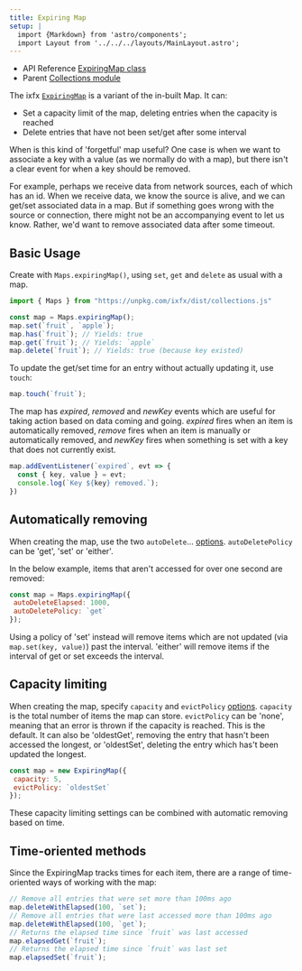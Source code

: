 ```yaml
---
title: Expiring Map
setup: |
  import {Markdown} from 'astro/components';
  import Layout from '../../../layouts/MainLayout.astro';
---
```


<div class="tip">
<ul>
<li>API Reference <a href="https://clinth.github.io/ixfx/classes/Collections.Maps.ExpiringMap.html">ExpiringMap class</a></li>
<li>Parent <a href="https://clinth.github.io/ixfx/modules/Collections.html">Collections module</a></li>
</div>

The ixfx [`ExpiringMap`](https://clinth.github.io/ixfx/classes/Collections.ExpiringMap.html) is a variant of the in-built Map. It can:
* Set a capacity limit of the map, deleting entries when the capacity is reached
* Delete entries that have not been set/get after some interval

When is this kind of 'forgetful' map useful? One case is when we want to associate a key with a value (as we normally do with a map), but there isn't a clear event for when a key should be removed.

For example, perhaps we receive data from network sources, each of which has an id. When we receive data, we know the source is alive, and we can get/set associated data in a map. But if something goes wrong with the source or connection, there might not be an accompanying event to let us know. Rather, we'd want to remove associated data after some timeout.

## Basic Usage

Create with `Maps.expiringMap()`, using `set`, `get` and `delete` as usual with a map.

```js
import { Maps } from "https://unpkg.com/ixfx/dist/collections.js"

const map = Maps.expiringMap();
map.set(`fruit`, `apple`);
map.has(`fruit`); // Yields: true
map.get(`fruit`); // Yields: `apple`
map.delete(`fruit`); // Yields: true (because key existed)
```

To update the get/set time for an entry without actually updating it, use `touch`:

```js
map.touch(`fruit`);
```

The map has _expired_, _removed_ and _newKey_ events which are useful for taking action based on data coming and going. _expired_ fires when an item is automatically removed, _remove_ fires when an item is manually or automatically removed, and _newKey_ fires when something is set with a key that does not currently exist.

```js
map.addEventListener(`expired`, evt => {
  const { key, value } = evt;
  console.log(`Key ${key} removed.`);
})
```

## Automatically removing

When creating the map, use the two `autoDelete`... [options](https://clinth.github.io/ixfx/types/Collections.Maps.ExpiringMapOpts.html). `autoDeletePolicy` can be 'get', 'set' or 'either'.

In the below example, items that aren't accessed for over one second are removed:

```js
const map = Maps.expiringMap({
 autoDeleteElapsed: 1000,
 autoDeletePolicy: `get`
});
```

Using a policy of 'set' instead will remove items which are not updated (via `map.set(key, value)`) past the interval. 'either' will remove items if the interval of get or set exceeds the interval.

## Capacity limiting

When creating the map, specify `capacity` and `evictPolicy` [options](https://clinth.github.io/ixfx/types/Collections.ExpiringMapOpts.html). `capacity` is the total number of items the map can store. `evictPolicy` can be 'none', meaning that an error is thrown if the capacity is reached. This is the default. It can also be 'oldestGet', removing the entry that hasn't been accessed the longest, or 'oldestSet', deleting the entry which has't been updated the longest.

```js
const map = new ExpiringMap({
 capacity: 5,
 evictPolicy: `oldestSet`
});
```

These capacity limiting settings can be combined with automatic removing based on time.

## Time-oriented methods

Since the ExpiringMap tracks times for each item, there are a range of time-oriented ways of working with the map:

```js
// Remove all entries that were set more than 100ms ago
map.deleteWithElapsed(100, `set`);
// Remove all entries that were last accessed more than 100ms ago
map.deleteWithElapsed(100, `get`);
// Returns the elapsed time since `fruit` was last accessed
map.elapsedGet(`fruit`); 
// Returns the elapsed time since `fruit` was last set
map.elapsedSet(`fruit`);
```